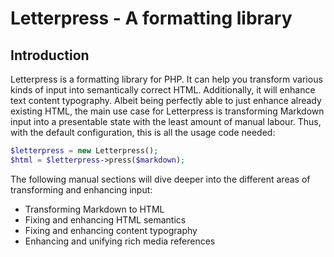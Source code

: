 # Letterpress - A formatting library

## Introduction

Letterpress is a formatting library for PHP. It can help you transform various 
kinds of input into semantically correct HTML. Additionally, it will enhance 
text content typography. Albeit being perfectly able to just enhance already
existing HTML, the main use case for Letterpress is transforming Markdown 
input into a presentable state with the least amount of manual labour. Thus, 
with the default configuration, this is all the usage code needed:

```php
$letterpress = new Letterpress();
$html = $letterpress->press($markdown);
```

The following manual sections will dive deeper into the different areas of
transforming and enhancing input:

- Transforming Markdown to HTML
- Fixing and enhancing HTML semantics
- Fixing and enhancing content typography
- Enhancing and unifying rich media references
